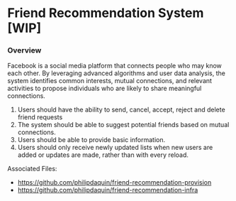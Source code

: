 # Friend Recommendation System [WIP]

### Overview 
Facebook is a social media platform that connects people who may know each other. By leveraging advanced algorithms and user data analysis, the system identifies common interests, mutual connections, and relevant activities to propose individuals who are likely to share meaningful connections.

1. Users should have the ability to send, cancel, accept, reject and delete friend requests 
2. The system should be able to suggest potential friends based on mutual connections. 
3. Users should be able to provide basic information.
4. Users should only receive newly updated lists when new users are added or updates are made, rather than with every reload. 




Associated Files:
- https://github.com/philipdaquin/friend-recommendation-provision
- https://github.com/philipdaquin/friend-recommendation-infra
